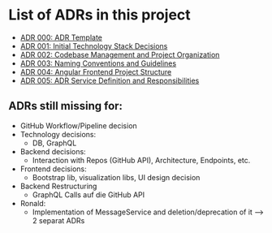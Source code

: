# List of ADRs in this project

- [ADR 000: ADR Template](./adrs/adr-000.md)
- [ADR 001: Initial Technology Stack Decisions](./adrs/adr-001.md)
- [ADR 002: Codebase Management and Project Organization](./adrs/adr-002.md)
- [ADR 003: Naming Conventions and Guidelines](./adrs/adr-003.md)
- [ADR 004: Angular Frontend Project Structure](./adrs/adr-004.md)
- [ADR 005: ADR Service Definition and Responsibilities](./adrs/adr-005.md)



## ADRs still missing for:

- GitHub Workflow/Pipeline decision
- Technology decisions: 
  - DB, GraphQL
- Backend decisions: 
  - Interaction with Repos (GitHub API), Architecture, Endpoints, etc.
- Frontend decisions: 
  - Bootstrap lib, visualization libs, UI design decision
- Backend Restructuring
  - GraphQL Calls auf die GitHub API
- Ronald:
  - Implementation of MessageService and deletion/deprecation of it --> 2 separat ADRs
